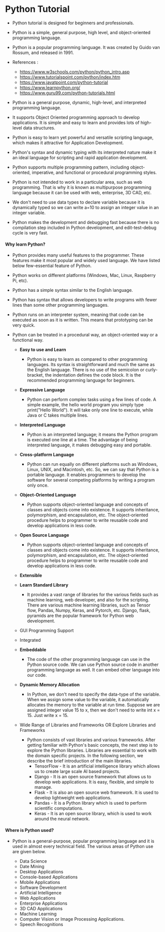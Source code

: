 # Python Tutorial
* Python tutorial is designed for beginners and professionals.
* Python is a simple, general purpose, high level, and object-oriented programming language.
* Python is a popular programming language. It was created by Guido van Rossum, and released in 1991.

* References :
  * https://www.w3schools.com/python/python_intro.asp
  * https://www.tutorialspoint.com/python/index.htm
  * https://www.javatpoint.com/python-tutorial
  * https://www.learnpython.org/
  * https://www.guru99.com/python-tutorials.html
  
  
  
* Python is a general purpose, dynamic, high-level, and interpreted programming language. 
*  It supports Object Oriented programming approach to develop applications. It is simple and easy to learn and provides lots of high-level data structures.
* Python is easy to learn yet powerful and versatile scripting language, which makes it attractive for Application Development.
* Python's syntax and dynamic typing with its interpreted nature make it an ideal language for scripting and rapid application development.
* Python supports multiple programming pattern, including object-oriented, imperative, and functional or procedural programming styles.
* Python is not intended to work in a particular area, such as web programming. That is why it is known as multipurpose programming language because it can be used with web, enterprise, 3D CAD, etc.
* We don't need to use data types to declare variable because it is dynamically typed so we can write a=10 to assign an integer value in an integer variable.
* Python makes the development and debugging fast because there is no compilation step included in Python development, and edit-test-debug cycle is very fast.

#### Why learn Python?
* Python provides many useful features to the programmer. These features make it most popular and widely used language. We have listed below few-essential feature of Python.
* Python works on different platforms (Windows, Mac, Linux, Raspberry Pi, etc).
* Python has a simple syntax similar to the English language.
* Python has syntax that allows developers to write programs with fewer lines than some other programming languages.
* Python runs on an interpreter system, meaning that code can be executed as soon as it is written. This means that prototyping can be very quick.
* Python can be treated in a procedural way, an object-oriented way or a functional way.
 
  * **Easy to use and Learn**
     * Python is easy to learn as compared to other programming languages. Its syntax is straightforward and much the same as the English language. There is no use of the semicolon or curly-bracket, the indentation defines the code block. It is the recommended programming language for beginners.
  * **Expressive Language**
     * Python can perform complex tasks using a few lines of code. A simple example, the hello world program you simply type print("Hello World"). It will take only one line to execute, while Java or C takes multiple lines.
  * **Interpreted Language**
     * Python is an interpreted language; it means the Python program is executed one line at a time. The advantage of being interpreted language, it makes debugging easy and portable.
  * **Cross-platform Language**
     * Python can run equally on different platforms such as Windows, Linux, UNIX, and Macintosh, etc. So, we can say that Python is a portable language. It enables programmers to develop the software for several competing platforms by writing a program only once.
  * **Object-Oriented Language**
    * Python supports object-oriented language and concepts of classes and objects come into existence. It supports inheritance, polymorphism, and encapsulation, etc. The object-oriented procedure helps to programmer to write reusable code and develop applications in less code. 
  * **Open Source Language**
    * Python supports object-oriented language and concepts of classes and objects come into existence. It supports inheritance, polymorphism, and encapsulation, etc. The object-oriented procedure helps to programmer to write reusable code and develop applications in less code.
  * **Extensible**
  *  **Learn Standard Library**
     * It provides a vast range of libraries for the various fields such as machine learning, web developer, and also for the scripting. There are various machine learning libraries, such as Tensor flow, Pandas, Numpy, Keras, and Pytorch, etc. Django, flask, pyramids are the popular framework for Python web development.
     
  * GUI Programming Support
  * Integrated
  * **Embeddable**
    * The code of the other programming language can use in the Python source code. We can use Python source code in another programming language as well. It can embed other language into our code.
    
  * **Dynamic Memory Allocation**
    * In Python, we don't need to specify the data-type of the variable. When we assign some value to the variable, it automatically allocates the memory to the variable at run time. Suppose we are assigned integer value 15 to x, then we don't need to write int x = 15. Just write x = 15.
    
  * Wide Range of Libraries and Frameworks  OR Explore Libraries and Frameworks
    * Python consists of vast libraries and various frameworks. After getting familiar with Python's basic concepts, the next step is to explore the Python libraries. Libraries are essential to work with the domain specific projects. In the following section, we describe the brief introduction of the main libraries.
        * TensorFlow - It is an artificial intelligence library which allows us to create large scale AI based projects.
        * Django - It is an open source framework that allows us to develop web applications. It is easy, flexible, and simple to manage.
        * Flask - It is also an open source web framework. It is used to develop lightweight web applications.
        * Pandas - It is a Python library which is used to perform scientific computations.
        * Keras - It is an open source library, which is used to work around the neural network.
  
#### Where is Python used?  
* Python is a general-purpose, popular programming language and it is used in almost every technical field. The various areas of Python use are given below.

  * Data Science
  * Date Mining
  * Desktop Applications
  * Console-based Applications
  * Mobile Applications
  * Software Development
  * Artificial Intelligence
  * Web Applications
  * Enterprise Applications
  * 3D CAD Applications
  * Machine Learning
  * Computer Vision or Image Processing Applications.
  * Speech Recognitions


  
  
